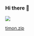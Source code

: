 ### Hi there 👋

<img src="https://github-readme-stats.vercel.app/api?username=timon-schelling&show_icons=true&theme=dark" />

[timon.zip](https://timon.zip/)
